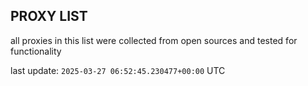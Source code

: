 ## PROXY LIST

all proxies in this list were collected from open sources and tested for functionality

last update: `2025-03-27 06:52:45.230477+00:00` UTC